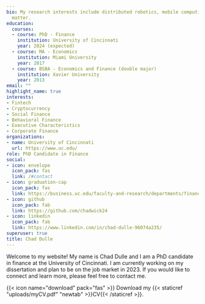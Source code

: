 ```yaml
---
bio: My research interests include distributed robotics, mobile computing and programmable
  matter.
education:
  courses:
  - course: PhD - Finance
    institution: University of Cincinnati
    year: 2024 (expected)
  - course: MA - Economics 
    institution: Miami University
    year: 2017
  - course: BSBA - Economics and Finance (double major)
    institution: Xavier University
    year: 2013
email: ""
highlight_name: true
interests:
- Fintech
- Cryptocurrency
- Social Finance
- Behavioral Finance
- Executive Characteristics
- Corporate Finance
organizations:
- name: University of Cincinnati
  url: https://www.uc.edu/
role: PhD Candidate in Finance
social:
- icon: envelope
  icon_pack: fas
  link: /#contact
- icon: graduation-cap
  icon_pack: fas
  link: https://business.uc.edu/faculty-and-research/departments/finance/research/phd-students/chadwick-dulle.html
- icon: github
  icon_pack: fab
  link: https://github.com/chadwick24
- icon: linkedin
  icon_pack: fab
  link: https://www.linkedin.com/in/chad-dulle-96074a235/
superuser: true
title: Chad Dulle
---
```

Welcome to my website! My name is Chad Dulle and I am a PhD candidate in finance at the University of Cincinnati. I am currently working on my dissertation and plan to be on the job market in 2023. If you would like to connect and learn more, please feel free to contact me.

{{< icon name="download" pack="fas" >}} Download my {{< staticref "uploads/myCV.pdf" "newtab" >}}CV{{< /staticref >}}.
